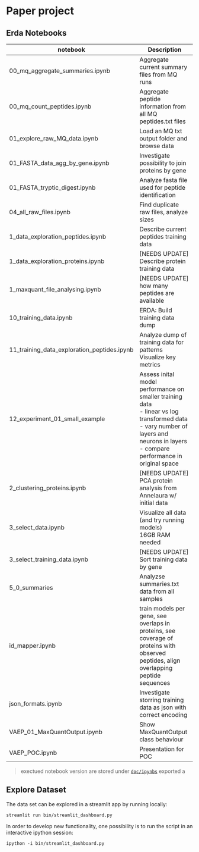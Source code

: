 # Paper project

## Erda Notebooks
notebook  | Description
---  |  --- 
00_mq_aggregate_summaries.ipynb   | Aggregate current summary files from MQ runs
00_mq_count_peptides.ipynb        | Aggregate peptide information from all MQ peptides.txt files
01_explore_raw_MQ_data.ipynb      | Load an MQ txt output folder and browse data
01_FASTA_data_agg_by_gene.ipynb   | Investigate possibility to join proteins by gene
01_FASTA_tryptic_digest.ipynb     | Analyze fasta file used for peptide identification
04_all_raw_files.ipynb            | Find duplicate raw files, analyze sizes
1_data_exploration_peptides.ipynb | Describe current peptides training data
1_data_exploration_proteins.ipynb | \[NEEDS UPDATE\] Describe protein training data 
1_maxquant_file_analysing.ipynb   | \[NEEDS UPDATE\] how many peptides are available
10_training_data.ipynb            | ERDA: Build training data dump
11_training_data_exploration_peptides.ipynb | Analyze dump of training data for patterns<br> Visualize key metrics
12_experiment_01_small_example |  Assess inital model performance on smaller training data<br> - linear vs log transformed data<br> - vary number of layers and neurons in layers<br> - compare performance in original space
2_clustering_proteins.ipynb       | \[NEEDS UPDATE\] PCA protein analysis from Annelaura w/ initial data
3_select_data.ipynb               | Visualize all data (and try running models) <br> 16GB RAM needed
3_select_training_data.ipynb      | \[NEEDS UPDATE\] Sort training data by gene
5_0_summaries                     | Analyzse summaries.txt data from all samples
id_mapper.ipynb                   | train models per gene, see overlaps in proteins, see coverage of proteins with observed peptides, align overlapping peptide sequences
json_formats.ipynb                | Investigate storring training data as json with correct encoding
VAEP_01_MaxQuantOutput.ipynb      | Show MaxQuantOutput class behaviour
VAEP_POC.ipynb                    | Presentation for POC

> exectued notebook version are stored under [`doc/ipynbs`](doc/ipynbs)  exported a

## Explore Dataset

The data set can be explored in a streamlit app by running locally:
```
streamlit run bin/streamlit_dashboard.py
```

In order to develop new functionality, one possibility is to run the
script in an interactive ipython session:
```
ipython -i bin/streamlit_dashboard.py
``` 
